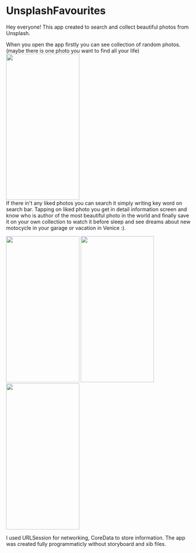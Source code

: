 # UnsplashFavourites
Hey everyone! This app created to search and collect beautiful photos from Unsplash.

When you open the app firstly you can see collection of random photos. (maybe there is one photo you want to find all your life)
<img src="https://user-images.githubusercontent.com/77341488/185055777-dc6e920d-66df-4f45-9089-ef43bc90219b.png" width="200" height="400" />   
If there in't any liked photos you can search it simply writing key word on search bar. Tapping on liked photo you get in detail information screen 
and know who is author of the most beautiful photo in the world and finally save it on your own collection to watch it before sleep and see dreams about 
new motocycle in your garage or vacation in Venice :). 

<img src="https://user-images.githubusercontent.com/77341488/185057200-e24bfc3b-cc77-4178-a9d1-03fc6e3f564e.png" width="200" height="400" />  <img src="https://user-images.githubusercontent.com/77341488/185057814-ab7e2023-66f7-4b7d-8748-ee607d14fc7e.png" width="200" height="400" /> 
<img src="https://user-images.githubusercontent.com/77341488/185057921-1755a1a8-1b08-4082-9dc8-b6d730ea56d4.png" width="200" height="400" />

I used URLSession for networking, CoreData to store information. The app was created fully programmaticly without storyboard and xib files.
